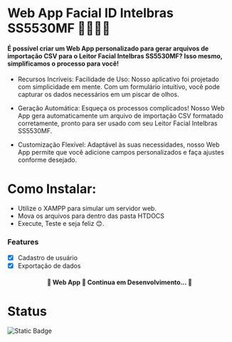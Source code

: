 # Web App Facial ID Intelbras SS5530MF 👨‍💻🕵️‍♂️

#### É possível criar um Web App personalizado para gerar arquivos de importação CSV para o Leitor Facial Intelbras SS5530MF? Isso mesmo, simplificamos o processo para você!

- Recursos Incríveis:
Facilidade de Uso: Nosso aplicativo foi projetado com simplicidade em mente. Com um formulário intuitivo, você pode capturar os dados necessários em um piscar de olhos.

- Geração Automática: Esqueça os processos complicados! Nosso Web App gera automaticamente um arquivo de importação CSV formatado corretamente, pronto para ser usado com seu Leitor Facial Intelbras SS5530MF.

- Customização Flexível: Adaptável às suas necessidades, nosso Web App permite que você adicione campos personalizados e faça ajustes conforme desejado.


# Como Instalar:

- Utilize o XAMPP para simular um servidor web.
- Mova os arquivos para dentro das pasta HTDOCS
- Execute, Teste e seja feliz 😊.

### Features

- [x] Cadastro de usuário
- [x] Exportação de dados

<h4 align="center"> 
	🚧  Web App 🚀 Continua em Desenvolvimento...  🚧
</h4>


# Status
![Static Badge](https://img.shields.io/badge/vers%C3%A3o-V1.2-blue)
